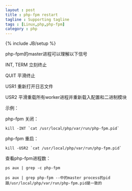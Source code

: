 ```yaml
---
layout : post
title : php-fpm restart
tagline : Supporting tagline
tags : [Linux,php,php-fpm]
category : php
---
```

{% include JB/setup %}

php-fpm的master进程可以理解以下信号

INT, TERM 立刻终止

QUIT 平滑终止

USR1 重新打开日志文件

USR2 平滑重载所有worker进程并重新载入配置和二进制模块

示例：

php-fpm 关闭：

	kill -INT `cat /usr/local/php/var/run/php-fpm.pid`

php-fpm 重启：

	kill -USR2 `cat /usr/local/php/var/run/php-fpm.pid`   

查看php-fpm进程数：

	ps aux | grep -c php-fpm

	ps aux | grep php-fpm --中的master process的pid跟/usr/local/php/var/run/php-fpm.pid是一致的
